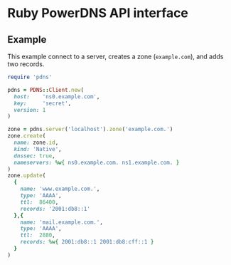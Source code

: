 Ruby PowerDNS API interface
===========================

Example
-------

This example connect to a server, creates a zone (`example.com`),
and adds two records.

```ruby
require 'pdns'

pdns = PDNS::Client.new(
  host:    'ns0.example.com',
  key:     'secret',
  version: 1
)

zone = pdns.server('localhost').zone('example.com.')
zone.create(
  name: zone.id,
  kind: 'Native',
  dnssec: true,
  nameservers: %w{ ns0.example.com. ns1.example.com. }
)
zone.update(
  {
    name: 'www.example.com.',
    type: 'AAAA',
    ttl:  86400,
    records: '2001:db8::1'
  },{
    name: 'mail.example.com.',
    type: 'AAAA',
    ttl:  2880,
    records: %w{ 2001:db8::1 2001:db8:cff::1 }
  }
)
```
